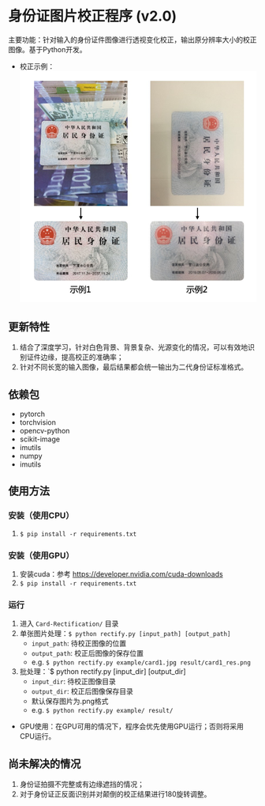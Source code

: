 # 身份证图片校正程序 (v2.0)
主要功能：针对输入的身份证件图像进行透视变化校正，输出原分辨率大小的校正图像。基于Python开发。
- 校正示例：
![example](example.jpg)

## 更新特性
1. 结合了深度学习，针对白色背景、背景复杂、光源变化的情况，可以有效地识别证件边缘，提高校正的准确率；
2. 针对不同长宽的输入图像，最后结果都会统一输出为二代身份证标准格式。


## 依赖包
- pytorch
- torchvision
- opencv-python
- scikit-image
- imutils
- numpy
- imutils


## 使用方法
### 安装（使用CPU）
1. `$ pip install -r requirements.txt`

### 安装（使用GPU）
1. 安装cuda：参考 https://developer.nvidia.com/cuda-downloads
2. `$ pip install -r requirements.txt`

### 运行
1. 进入 `Card-Rectification/` 目录
2. 单张图片处理：`$ python rectify.py [input_path] [output_path]`
    - `input_path`: 待校正图像的位置
    - `output_path`: 校正后图像的保存位置
    - e.g. `$ python rectify.py example/card1.jpg result/card1_res.png`
3. 批处理：`$ python rectify.py [input_dir] [output_dir]
    - `input_dir`: 待校正图像目录
    - `output_dir`: 校正后图像保存目录
    - 默认保存图片为.png格式
    - e.g. `$ python rectify.py example/ result/`
* GPU使用：在GPU可用的情况下，程序会优先使用GPU运行；否则将采用CPU运行。

## 尚未解决的情况
1. 身份证拍摄不完整或有边缘遮挡的情况；
2. 对于身份证正反面识别并对颠倒的校正结果进行180旋转调整。




